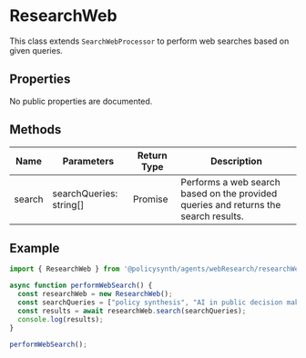 # ResearchWeb

This class extends `SearchWebProcessor` to perform web searches based on given queries.

## Properties

No public properties are documented.

## Methods

| Name    | Parameters                | Return Type | Description                             |
|---------|---------------------------|-------------|-----------------------------------------|
| search  | searchQueries: string[]   | Promise<any> | Performs a web search based on the provided queries and returns the search results. |

## Example

```javascript
import { ResearchWeb } from '@policysynth/agents/webResearch/researchWeb.js';

async function performWebSearch() {
  const researchWeb = new ResearchWeb();
  const searchQueries = ["policy synthesis", "AI in public decision making"];
  const results = await researchWeb.search(searchQueries);
  console.log(results);
}

performWebSearch();
```